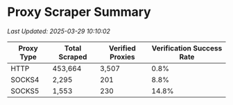 # Proxy Scraper Summary

_Last Updated: 2025-03-29 10:10:02_

| Proxy Type | Total Scraped | Verified Proxies | Verification Success Rate |
|------------|--------------|------------------|--------------------------|
| HTTP | 453,664 | 3,507 | 0.8% |
| SOCKS4 | 2,295 | 201 | 8.8% |
| SOCKS5 | 1,553 | 230 | 14.8% |

